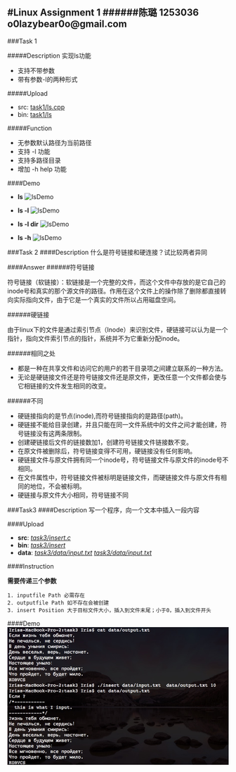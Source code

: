 #Linux Assignment 1
######__陈璐 1253036 o0lazybear0o@gmail.com__
---

###Task 1

#####Description
实现ls功能

+ 支持不带参数
+ 带有参数-l的两种形式

#####Upload
+ src: [task1/ls.cpp](./task1/ls.cpp)
+ bin: [task1/ls](task1/ls)

#####Function

+ 无参数默认路径为当前路径
+ 支持 -l 功能
+ 支持多路径目录
+ 增加 -h help 功能

####Demo
+ __ls__
![lsDemo](task1/img/ls.png"ls")

+ __ls -l__
![lsDemo](task1/img/ls-l.png"ls-l")

+ __ls -l dir__
![lsDemo](task1/img/ls-ldir.png"ls-ldir")

+ __ls -h__
![lsDemo](task1/img/ls-h.png"ls-h")

###Task 2
####Description
什么是符号链接和硬连接？试比较两者异同

####Answer
######符号链接

符号链接（软链接）：软链接是一个完整的文件，而这个文件中存放的是它自己的inode号和真实的那个源文件的路径。作用在这个文件上的操作除了删除都直接转向实际指向文件，由于它是一个真实的文件所以占用磁盘空间。

######硬链接

由于linux下的文件是通过索引节点（Inode）来识别文件，硬链接可以认为是一个指针，指向文件索引节点的指针，系统并不为它重新分配inode。

######相同之处

+ 都是一种在共享文件和访问它的用户的若干目录项之间建立联系的一种方法。
+ 无论是硬链接文件还是符号链接文件还是原文件，更改任意一个文件都会使与它相链接的文件发生相同的改变。

######不同
+ 硬链接指向的是节点(inode),而符号链接指向的是路径(path)。
+ 硬链接不能给目录创建，并且只能在同一文件系统中的文件之间才能创建，符号链接没有这两条限制。
+ 创建硬链接后文件的链接数加1，创建符号链接文件链接数不变。
+ 在原文件被删除后，符号链接变得不可用，硬链接没有任何影响。
+ 硬链接文件与原文件拥有同一个inode号，符号链接文件与原文件的inode号不相同。
+ 在文件属性中，符号链接文件被标明是链接文件，而硬链接文件与原文件有相同的地位，不会被标明。
+ 硬链接与原文件大小相同，符号链接不同

###Task3
####Description
写一个程序，向一个文本中插入一段内容

####Upload
+ __src__: _[task3/insert.c](task3/insert.c)_
+ __bin__: _[task3/insert](task3/insert)_
+ __data__: _[task3/data/input.txt](task3/data/input.txt)_ _[task3/data/input.txt](task3/data/input.txt)_

####Instruction

__需要传递三个参数__

```
1. inputfile Path 必需存在
2. outputfile Path 如不存在会被创建
3. insert Position 大于目标文件大小，插入到文件末尾；小于0，插入到文件开头
```

####Demo
![insert](task3/img/insert.png "insert.png")